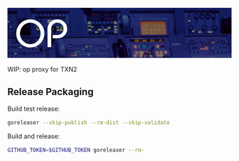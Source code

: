 ![op](https://raw.githubusercontent.com/txn2/op/master/mast.jpg)

WIP: op proxy for TXN2


## Release Packaging

Build test release:
```bash
goreleaser --skip-publish --rm-dist --skip-validate
```

Build and release:
```bash
GITHUB_TOKEN=$GITHUB_TOKEN goreleaser --rm-
```